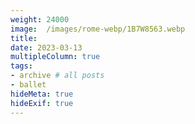 ```yaml
---
weight: 24000
image:  /images/rome-webp/1B7W8563.webp
title:
date: 2023-03-13
multipleColumn: true
tags:
- archive # all posts
- ballet
hideMeta: true
hideExif: true
---
```



